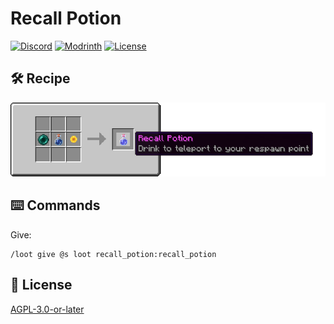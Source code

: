 # Recall Potion

[![Discord](https://img.shields.io/discord/1327308441324097681?label=discord&color=blue&logo=discord)](https://discord.gg/5UdcDa5xNC)
[![Modrinth](https://img.shields.io/modrinth/dt/ly-recall-potion?label=modrinth&logo=modrinth)](https://modrinth.com/datapack/ly-recall-potion)
[![License](https://img.shields.io/github/license/lullaby6/data-packs)](https://github.com/lullaby6/data-packs/blob/main/LICENSE)

## 🛠️ Recipe

![recipe](https://raw.githubusercontent.com/lullaby6/recall-potion-data-pack/refs/heads/main/images/recipe.png)

## ⌨️ Commands

Give:

```mcfunction
/loot give @s loot recall_potion:recall_potion
```

## 🪪 License

[AGPL-3.0-or-later](https://github.com/lullaby6/data-packs/blob/main/LICENSE)